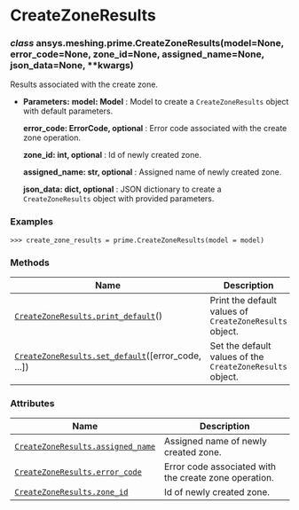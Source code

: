 <!-- vale off -->

# CreateZoneResults

<a id="ansys.meshing.prime.CreateZoneResults"></a>

### *class* ansys.meshing.prime.CreateZoneResults(model=None, error_code=None, zone_id=None, assigned_name=None, json_data=None, \*\*kwargs)

Results associated with the create zone.

* **Parameters:**
  **model: Model**
  : Model to create a `CreateZoneResults` object with default parameters.

  **error_code: ErrorCode, optional**
  : Error code associated with the create zone operation.

  **zone_id: int, optional**
  : Id of newly created zone.

  **assigned_name: str, optional**
  : Assigned name of newly created zone.

  **json_data: dict, optional**
  : JSON dictionary to create a `CreateZoneResults` object with provided parameters.

### Examples

```pycon
>>> create_zone_results = prime.CreateZoneResults(model = model)
```

<!-- !! processed by numpydoc !! -->

### Methods

| Name | Description |
|--------------------------------------------------------------------------------------------------------------------------------------------------------------|-----------------------------------------------------------|
| [`CreateZoneResults.print_default`](ansys.meshing.prime.CreateZoneResults.print_default.md#ansys.meshing.prime.CreateZoneResults.print_default)()            | Print the default values of `CreateZoneResults` object.   |
| [`CreateZoneResults.set_default`](ansys.meshing.prime.CreateZoneResults.set_default.md#ansys.meshing.prime.CreateZoneResults.set_default)([error_code, ...]) | Set the default values of the `CreateZoneResults` object. |

### Attributes

| Name | Description |
|---------------------------------------------------------------------------------------------------------------------------------------------------|-------------------------------------------------------|
| [`CreateZoneResults.assigned_name`](ansys.meshing.prime.CreateZoneResults.assigned_name.md#ansys.meshing.prime.CreateZoneResults.assigned_name)   | Assigned name of newly created zone.                  |
| [`CreateZoneResults.error_code`](ansys.meshing.prime.CreateZoneResults.error_code.md#ansys.meshing.prime.CreateZoneResults.error_code)            | Error code associated with the create zone operation. |
| [`CreateZoneResults.zone_id`](ansys.meshing.prime.CreateZoneResults.zone_id.md#ansys.meshing.prime.CreateZoneResults.zone_id)                     | Id of newly created zone.                             |
<!-- vale on -->